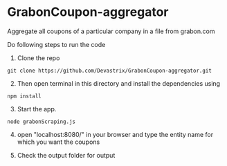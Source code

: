 # GrabonCoupon-aggregator
Aggregate all coupons of a particular company in a file from grabon.com

Do following steps to run the code

1) Clone the repo
  
  `git clone https://github.com/Devastrix/GrabonCoupon-aggregator.git`

2) Then open terminal in this directory and install the dependencies using 

  `npm install`

3) Start the app.

  `node grabonScraping.js`

4) open "localhost:8080/" in your browser and type the entity name for which you want the coupons

5) Check the output folder for output

